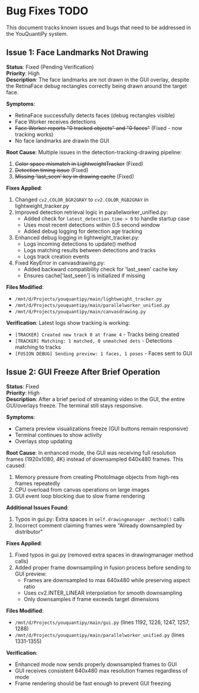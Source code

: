 # Bug Fixes TODO

This document tracks known issues and bugs that need to be addressed in the YouQuantiPy system.

## Issue 1: Face Landmarks Not Drawing
**Status**: Fixed (Pending Verification)  
**Priority**: High  
**Description**: The face landmarks are not drawn in the GUI overlay, despite the RetinaFace debug rectangles correctly being drawn around the target face.

**Symptoms**:
- RetinaFace successfully detects faces (debug rectangles visible)
- Face Worker receives detections
- ~~Face Worker reports "0 tracked objects" and "0 faces"~~ (Fixed - now tracking works)
- No face landmarks are drawin the GUI

**Root Cause**: 
Multiple issues in the detection-tracking-drawing pipeline:
1. ~~Color space mismatch in LightweightTracker~~ (Fixed)
2. ~~Detection timing issue~~ (Fixed) 
3. ~~Missing 'last_seen' key in drawing cache~~ (Fixed)

**Fixes Applied**:
1. Changed `cv2.COLOR_BGR2GRAY` to `cv2.COLOR_RGB2GRAY` in lightweight_tracker.py
2. Improved detection retrieval logic in parallelworker_unified.py:
   - Added check for `latest_detection_time > 0` to handle startup case
   - Uses most recent detections within 0.5 second window
   - Added debug logging for detection age tracking
3. Enhanced debug logging in lightweight_tracker.py:
   - Logs incoming detections to update() method
   - Logs matching results between detections and tracks
   - Logs track creation events
4. Fixed KeyError in canvasdrawing.py:
   - Added backward compatibility check for 'last_seen' cache key
   - Ensures cache['last_seen'] is initialized if missing

**Files Modified**:
- `/mnt/d/Projects/youquantipy/main/lightweight_tracker.py`
- `/mnt/d/Projects/youquantipy/main/parallelworker_unified.py`
- `/mnt/d/Projects/youquantipy/main/canvasdrawing.py`

**Verification**:
Latest logs show tracking is working:
- `[TRACKER] Created new track 0 at frame 4` - Tracks being created
- `[TRACKER] Matching: 1 matched, 0 unmatched dets` - Detections matching to tracks
- `[FUSION DEBUG] Sending preview: 1 faces, 1 poses` - Faces sent to GUI

## Issue 2: GUI Freeze After Brief Operation
**Status**: Fixed  
**Priority**: High  
**Description**: After a brief period of streaming video in the GUI, the entire GUI/overlays freeze. The terminal still stays responsive.

**Symptoms**:
- Camera preview visualizations freeze (GUI buttons remain responsive)
- Terminal continues to show activity
- Overlays stop updating

**Root Cause**: 
In enhanced mode, the GUI was receiving full resolution frames (1920x1080, 4K) instead of downsampled 640x480 frames. This caused:
1. Memory pressure from creating PhotoImage objects from high-res frames repeatedly
2. CPU overload from canvas operations on large images
3. GUI event loop blocking due to slow frame rendering

**Additional Issues Found**:
1. Typos in gui.py: Extra spaces in `self.drawingmanager .method()` calls
2. Incorrect comment claiming frames were "Already downsampled by distributor"

**Fixes Applied**:
1. Fixed typos in gui.py (removed extra spaces in drawingmanager method calls)
2. Added proper frame downsampling in fusion process before sending to GUI preview:
   - Frames are downsampled to max 640x480 while preserving aspect ratio
   - Uses cv2.INTER_LINEAR interpolation for smooth downsampling
   - Only downsamples if frame exceeds target dimensions

**Files Modified**:
- `/mnt/d/Projects/youquantipy/main/gui.py` (lines 1192, 1226, 1247, 1257, 1288)
- `/mnt/d/Projects/youquantipy/main/parallelworker_unified.py` (lines 1331-1355)

**Verification**:
- Enhanced mode now sends properly downsampled frames to GUI
- GUI receives consistent 640x480 max resolution frames regardless of mode
- Frame rendering should be fast enough to prevent GUI freezing
